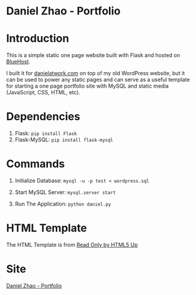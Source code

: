 Daniel Zhao - Portfolio
=======================

# Introduction

This is a simple static one page website built with Flask and hosted on [BlueHost](https://bluehost.com).

I built it for [danielatwork.com](http://danielatwork.com) on top of my old WordPress website, but it can be used to power any static pages and can serve as a useful template for starting a one page portfolio site with MySQL and static media (JavaScript, CSS, HTML, etc).

# Dependencies

1. Flask: `pip install Flask`
2. Flask-MySQL: `pip install flask-mysql`

# Commands

1. Initialize Database: `mysql -u -p test < wordpress.sql`

2. Start MySQL Server: `mysql.server start`

3. Run The Application: `python daniel.py`

# HTML Template

The HTML Template is from [Read Only by HTML5 Up](http://html5up.net/read-only)

# Site

[Daniel Zhao - Portfolio](http://danielatwork.com)